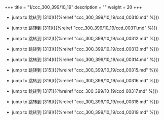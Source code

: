 +++
title = "1/ccc_300_399/10_19"
description = ""
weight = 20
+++

* jump to 跳转到 [310]({{%relref "ccc_300_399/10_19/ccd_00310.md" %}})

* jump to 跳转到 [311]({{%relref "ccc_300_399/10_19/ccd_00311.md" %}})

* jump to 跳转到 [312]({{%relref "ccc_300_399/10_19/ccd_00312.md" %}})

* jump to 跳转到 [313]({{%relref "ccc_300_399/10_19/ccd_00313.md" %}})

* jump to 跳转到 [314]({{%relref "ccc_300_399/10_19/ccd_00314.md" %}})

* jump to 跳转到 [315]({{%relref "ccc_300_399/10_19/ccd_00315.md" %}})

* jump to 跳转到 [316]({{%relref "ccc_300_399/10_19/ccd_00316.md" %}})

* jump to 跳转到 [317]({{%relref "ccc_300_399/10_19/ccd_00317.md" %}})

* jump to 跳转到 [318]({{%relref "ccc_300_399/10_19/ccd_00318.md" %}})

* jump to 跳转到 [319]({{%relref "ccc_300_399/10_19/ccd_00319.md" %}})

